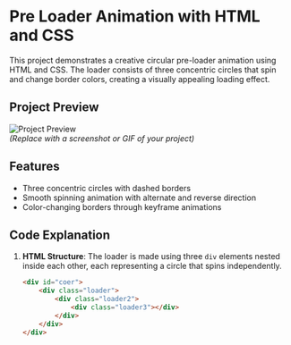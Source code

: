 # Pre Loader Animation with HTML and CSS

This project demonstrates a creative circular pre-loader animation using HTML and CSS. The loader consists of three concentric circles that spin and change border colors, creating a visually appealing loading effect.

## Project Preview

![Project Preview](URL-to-screenshot-or-gif)  
*(Replace with a screenshot or GIF of your project)*

## Features
- Three concentric circles with dashed borders
- Smooth spinning animation with alternate and reverse direction
- Color-changing borders through keyframe animations

## Code Explanation
1. **HTML Structure**:
   The loader is made using three `div` elements nested inside each other, each representing a circle that spins independently.

   ```html
   <div id="coer">
       <div class="loader">
           <div class="loader2">
               <div class="loader3"></div>
           </div>
       </div>
   </div>




   
